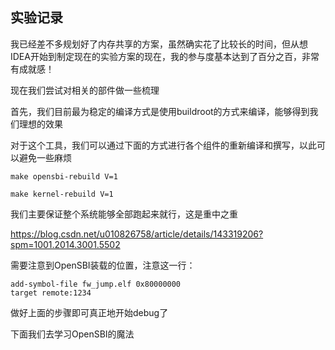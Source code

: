 ## 实验记录
我已经差不多规划好了内存共享的方案，虽然确实花了比较长的时间，但从想IDEA开始到制定现在的实验方案的现在，我的参与度基本达到了百分之百，非常有成就感！

现在我们尝试对相关的部件做一些梳理

首先，我们目前最为稳定的编译方式是使用buildroot的方式来编译，能够得到我们理想的效果

对于这个工具，我们可以通过下面的方式进行各个组件的重新编译和撰写，以此可以避免一些麻烦
```
make opensbi-rebuild V=1

make kernel-rebuild V=1
```
我们主要保证整个系统能够全部跑起来就行，这是重中之重

https://blog.csdn.net/u010826758/article/details/143319206?spm=1001.2014.3001.5502

需要注意到OpenSBI装载的位置，注意这一行：
```
add-symbol-file fw_jump.elf 0x80000000
target remote:1234
```

做好上面的步骤即可真正地开始debug了

下面我们去学习OpenSBI的魔法